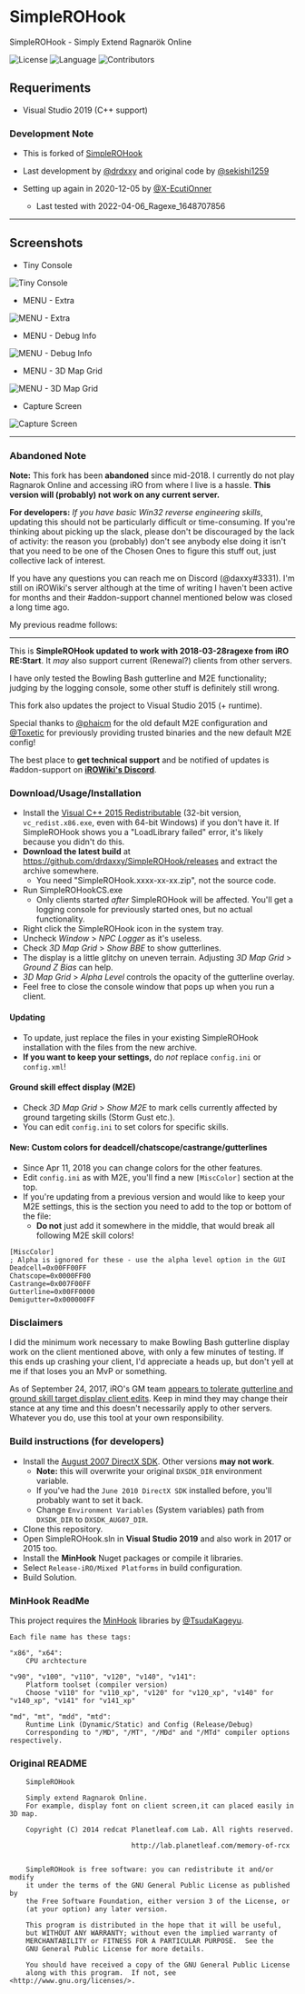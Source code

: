 # SimpleROHook
 SimpleROHook - Simply Extend Ragnarök Online

![License](https://img.shields.io/github/license/X-EcutiOnner/SimpleROHook)
![Language](https://img.shields.io/badge/language-C%2B%2B-blue)
![Contributors](https://img.shields.io/github/contributors/X-EcutiOnner/SimpleROHook.svg)

## Requeriments
  - Visual Studio 2019 (C++ support)

### Development Note

* This is forked of [SimpleROHook](https://github.com/sekishi1259/SimpleROHook)
* Last development by [@drdxxy](https://github.com/drdaxxy) and original code by [@sekishi1259](https://github.com/sekishi1259)
* Setting up again in 2020-12-05 by [@X-EcutiOnner](https://github.com/X-EcutiOnner)

  - Last tested with 2022-04-06_Ragexe_1648707856

-------

## Screenshots
- Tiny Console

![Tiny Console](Screenshots/Tiny%20Console.png)

- MENU - Extra

![MENU - Extra](Screenshots/MENU%20Extra.png)

- MENU - Debug Info

![MENU - Debug Info](Screenshots/MENU%20Debug%20Info.png)

- MENU - 3D Map Grid

![MENU - 3D Map Grid](Screenshots/MENU%203D%20Map%20Grid.png)

- Capture Screen

![Capture Screen](Screenshots/Capture%20Screen.png)

-------

### Abandoned Note

**Note:** This fork has been **abandoned** since mid-2018. I currently do not play Ragnarok Online and accessing iRO from where I live is a hassle. **This version will (probably) not work on any current server.**

**For developers:** *If you have basic Win32 reverse engineering skills*, updating this should not be particularly difficult or time-consuming. If you're thinking about picking up the slack, please don't be discouraged by the lack of activity: the reason you (probably) don't see anybody else doing it isn't that you need to be one of the Chosen Ones to figure this stuff out, just collective lack of interest.

If you have any questions you can reach me on Discord (@daxxy#3331). I'm still on iROWiki's server although at the time of writing I haven't been active for months and their #addon-support channel mentioned below was closed a long time ago.

My previous readme follows:

-------

This is **SimpleROHook updated to work with 2018-03-28ragexe from iRO RE:Start**. It *may* also support current (Renewal?) clients from other servers.

I have only tested the Bowling Bash gutterline and M2E functionality; judging by the logging console, some other stuff is definitely still wrong.

This fork also updates the project to Visual Studio 2015 (+ runtime).

Special thanks to [@phaicm](https://github.com/phaicm) for the old default M2E configuration and [@Toxetic](https://github.com/Toxetic) for previously providing trusted binaries and the new default M2E config!

The best place to **get technical support** and be notified of updates is #addon-support on **[iROWiki's Discord](https://discord.gg/Pe7UrnF)**.

### Download/Usage/Installation

* Install the [Visual C++ 2015 Redistributable](https://www.microsoft.com/en-us/download/details.aspx?id=53587) (32-bit version, `vc_redist.x86.exe`, even with 64-bit Windows) if you don't have it. If SimpleROHook shows you a "LoadLibrary failed" error, it's likely because you didn't do this.
* **Download the latest build** at https://github.com/drdaxxy/SimpleROHook/releases and extract the archive somewhere.
  * You need "SimpleROHook.xxxx-xx-xx.zip", not the source code.
* Run SimpleROHookCS.exe
  * Only clients started *after* SimpleROHook will be affected. You'll get a logging console for previously started ones, but no actual functionality.
* Right click the SimpleROHook icon in the system tray.
* Uncheck *Window* > *NPC Logger* as it's useless.
* Check *3D Map Grid* > *Show BBE* to show gutterlines.
* The display is a little glitchy on uneven terrain. Adjusting *3D Map Grid* > *Ground Z Bias* can help.
* *3D Map Grid* > *Alpha Level* controls the opacity of the gutterline overlay.
* Feel free to close the console window that pops up when you run a client.

#### Updating

* To update, just replace the files in your existing SimpleROHook installation with the files from the new archive.
* **If you want to keep your settings,** do *not* replace `config.ini` or `config.xml`!

#### Ground skill effect display (M2E)

* Check *3D Map Grid* > *Show M2E* to mark cells currently affected by ground targeting skills (Storm Gust etc.).
* You can edit `config.ini` to set colors for specific skills.

#### New: Custom colors for deadcell/chatscope/castrange/gutterlines

* Since Apr 11, 2018 you can change colors for the other features.
* Edit `config.ini` as with M2E, you'll find a new `[MiscColor]` section at the top.
* If you're updating from a previous version and would like to keep your M2E settings, this is the section you need to add to the top or bottom of the file:
  * **Do not** just add it somewhere in the middle, that would break all following M2E skill colors!

```
[MiscColor]
; Alpha is ignored for these - use the alpha level option in the GUI
Deadcell=0x00FF00FF
Chatscope=0x0000FF00
Castrange=0x007F00FF
Gutterline=0x00FF0000
Demigutter=0x000000FF
```

### Disclaimers

I did the minimum work necessary to make Bowling Bash gutterline display work on the client mentioned above, with only a few minutes of testing. If this ends up crashing your client, I'd appreciate a heads up, but don't yell at me if that loses you an MvP or something.

As of September 24, 2017, iRO's GM team [appears to tolerate gutterline and ground skill target display client edits](https://forums.warpportal.com/index.php?/topic/202141-ro1-in-game-rules-and-guidelines/). Keep in mind they may change their stance at any time and this doesn't necessarily apply to other servers. Whatever you do, use this tool at your own responsibility.

### Build instructions (for developers)

* Install the [August 2007 DirectX SDK](https://www.microsoft.com/en-us/download/details.aspx?id=13287). Other versions **may not work**.
  * **Note:** this will overwrite your original `DXSDK_DIR` environment variable.
  * If you've had the `June 2010 DirectX SDK` installed before, you'll probably want to set it back.
  * Change `Environment Variables` (System variables) path from `DXSDK_DIR` to `DXSDK_AUG07_DIR`.
* Clone this repository.
* Open SimpleROHook.sln in **Visual Studio 2019** and also work in 2017 or 2015 too.
* Install the **MinHook** Nuget packages or compile it libraries.
* Select `Release-iRO/Mixed Platforms` in build configuration.
* Build Solution.

### MinHook ReadMe

This project requires the [MinHook](https://github.com/TsudaKageyu/minhook) libraries by [@TsudaKageyu](https://github.com/TsudaKageyu).

```
Each file name has these tags:

"x86", "x64":
    CPU archtecture

"v90", "v100", "v110", "v120", "v140", "v141":
    Platform toolset (compiler version)
    Choose "v110" for "v110_xp", "v120" for "v120_xp", "v140" for "v140_xp", "v141" for "v141_xp"

"md", "mt", "mdd", "mtd":
    Runtime Link (Dynamic/Static) and Config (Release/Debug)
    Corresponding to "/MD", "/MT", "/MDd" and "/MTd" compiler options respectively.
```

### Original README

```
    SimpleROHook

    Simply extend Ragnarok Online.
    For example, display font on client screen,it can placed easily in 3D map.

    Copyright (C) 2014 redcat Planetleaf.com Lab. All rights reserved.

                              http://lab.planetleaf.com/memory-of-rcx


    SimpleROHook is free software: you can redistribute it and/or modify
    it under the terms of the GNU General Public License as published by
    the Free Software Foundation, either version 3 of the License, or
    (at your option) any later version.

    This program is distributed in the hope that it will be useful,
    but WITHOUT ANY WARRANTY; without even the implied warranty of
    MERCHANTABILITY or FITNESS FOR A PARTICULAR PURPOSE.  See the
    GNU General Public License for more details.

    You should have received a copy of the GNU General Public License
    along with this program.  If not, see <http://www.gnu.org/licenses/>.
```

